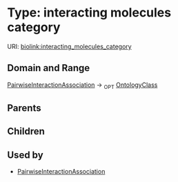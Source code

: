 
# Type: interacting molecules category




URI: [biolink:interacting_molecules_category](https://w3id.org/biolink/vocab/interacting_molecules_category)


## Domain and Range

[PairwiseInteractionAssociation](PairwiseInteractionAssociation.md) ->  <sub>OPT</sub> [OntologyClass](OntologyClass.md)

## Parents


## Children


## Used by

 * [PairwiseInteractionAssociation](PairwiseInteractionAssociation.md)
